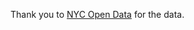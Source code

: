 Thank you to [NYC Open Data](https://data.cityofnewyork.us/Transportation/LockerNYC-Reservations/inb9-u6nt/about_data) for the data.
